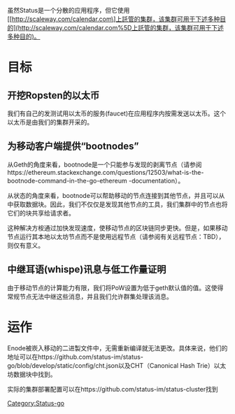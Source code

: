 虽然Status是一个分散的应用程序，但它使用\[[http://scaleway.com/calendar.com\]上託管的集群，该集群可用于下述多种目的](http://scaleway.com/calendar.com%5D上託管的集群，该集群可用于下述多种目的)。

# 目标

## 开挖Ropsten的以太币

我们有自己的发测试用以太币的服务(faucet)在应用程序内按需发送以太币。这个以太币是由我们的集群开采的。

## 为移动客户端提供“bootnodes”

从Geth的角度来看，bootnode是一个只能参与发现的剥离节点（请参阅https://ethereum.stackexchange.com/questions/12503/what-is-the-bootnode-command-in-the-go-ethereum
-documentation）。

从状态的角度来看，bootnode可以帮助移动的节点连接到其他节点，并且可以从中获取数据块。因此，我们不仅仅是发现其他节点的工具，我们集群中的节点也将它们的块共享给请求者。

这种解决方桉通过加快发现速度，使移动节点的区块链同步更快。但是，如果移动节点运行其本地以太坊节点而不是使用远程节点（请参阅有关远程节点：TBD），则仅有意义。

## 中继耳语(whispe)讯息与低工作量证明

由于移动节点的计算能力有限，我们将PoW设置为低于geth默认值的值。这使得常规节点无法中继这些消息，并且我们允许群集处理该消息。

# 运作

Enode被崁入移动的二进製文件中，无需重新编译就无法更改。具体来说，他们的地址可以在https://github.com/status-im/status-go/blob/develop/static/config/cht.json以及CHT（Canonical
Hash Trie）以太坊数据块中找到。

实际的集群部署配置可以在https://github.com/status-im/status-cluster找到

[Category:Status-go](Category:Status-go "wikilink")